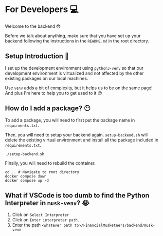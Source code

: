 # For Developers :computer:
Welcome to the backend :flushed:

Before we talk about anything, make sure that you have set up your backend following the instructions in the `README.md` in the root directory.

## Setup Introduction :suspension_railway:
I set up the development environment using `python3-venv` so that our development environment is virtualized and not affected by the other existing packages on our local machines.

Use `venv` adds a bit of complexity, but it helps us to be on the same page! And plus I'm here to help you to get used to it :wink:

## How do I add a package? :no_mouth:
To add a package, you will need to first put the package name in  `requirments.txt`.

Then, you will need to setup your backend again. `setup-backend.sh` will delete the existing virtual environment and install all the package included in `requirements.txt`.
```
./setup-backend.sh
```

Finally, you will need to rebuild the container.
```
cd .. # Navigate to root directory
docker compose down
docker compose up -d
```

## What if VSCode is too dumb to find the Python Interpreter in `musk-venv`? :sob:
1. Click on `Select Interpreter`
2. Click on `Enter interpreter path...`
3. Enter the path `<whatever path to>/FinancialMusketeers/backend/musk-venv`
